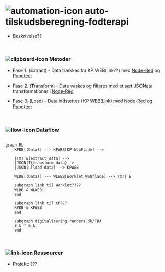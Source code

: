 # ![automation-icon] auto-tilskudsberegning-fodterapi

* Beskrivelse??

<br> 

### ![clipboard-icon] Metoder

- Fase 1. (**E**xtract) - Data trækkes fra KP WEB(link??) med [Node-Red](https://nodered.org) og [Pupeteer](https://pptr.dev/)
    
- Fase 2. (**T**ransform) - Data vaskes og filteres med et sæt JSONata transformationer i [Node-Red](https://nodered.org)

- Fase 3. (**L**oad) - Data indsættes i KP WEB(Link) med  [Node-Red](https://nodered.org) og [Pupeteer](https://pptr.dev/)

<br> 

### ![flow-icon] Dataflow

```mermaid

graph RL
    KPDB[(Data)] --- KPWEB[KP WebFlade] --> 
    
    |TXT|E[extract data] -->
    |JSON|T{transform data}-->
    |JSON|L[load data] --> KPWEB

    WLDB[(Data)] --- WLWEB[Worklet Webflade] -->|TXT| E

    subgraph link til Worklet????
    WLDB & WLWEB
    end
  
    subgraph link til KP???
    KPDB & KPWEB
    end
  
    subgraph digitalisering.randers.dk/TBA
    E & T & L
    end
```

<br> 

### ![link-icon] Ressourcer
- Projekt: ???


[automation-icon]: https://api.iconify.design/material-symbols/autopay.svg?height=48&color=orange
[clipboard-icon]: https://api.iconify.design/line-md/clipboard-list.svg?height=36
[flow-icon]: https://api.iconify.design/carbon/flow-data.svg?height=36
[link-icon]: https://api.iconify.design/carbon/copy-link.svg?height=36
